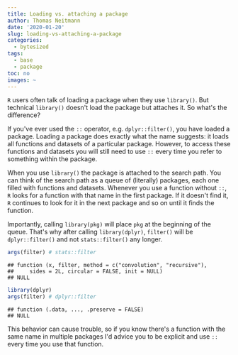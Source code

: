 ```yaml
---
title: Loading vs. attaching a package
author: Thomas Neitmann
date: '2020-01-20'
slug: loading-vs-attaching-a-package
categories:
  - bytesized
tags:
  - base
  - package
toc: no
images: ~
---
```


`R` users often talk of loading a package when they use `library()`. But technical `library()` doesn't load the package but attaches it. So what's the difference?

If you've ever used the `::` operator, e.g. `dplyr::filter()`, you have loaded a package. Loading a package does exactly what the name suggests: it loads all functions and datasets of a particular package. However, to access these functions and datasets you will still need to use `::` every time you refer to something within the package.

When you use `library()` the package is attached to the search path. You can think of the search path as a queue of (literally) packages, each one filled with functions and datasets. Whenever you use a function without `::`, `R` looks for a function with that name in the first package. If it doesn't find it, `R` continues to look for it in the next package and so on until it finds the function.

Importantly, calling `library(pkg)` will place `pkg` at the beginning of the queue. That's why after calling `library(dplyr)`, `filter()` will be `dplyr::filter()` and not `stats::filter()` any longer.


```r
args(filter) # stats::filter
```

```
## function (x, filter, method = c("convolution", "recursive"), 
##     sides = 2L, circular = FALSE, init = NULL) 
## NULL
```

```r
library(dplyr)
args(filter) # dplyr::filter
```

```
## function (.data, ..., .preserve = FALSE) 
## NULL
```

This behavior can cause trouble, so if you know there's a function with the same name in multiple packages I'd advice you to be explicit and use `::` every time you use that function.
